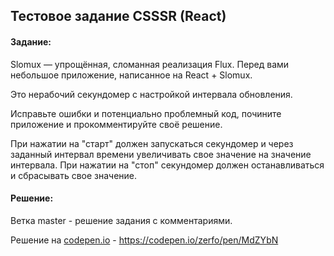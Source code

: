 ## Тестовое задание CSSSR (React)

#### Задание:

Slomux — упрощённая, сломанная реализация Flux.
Перед вами небольшое приложение, написанное на React + Slomux.

Это нерабочий секундомер с настройкой интервала обновления.

Исправьте ошибки и потенциально проблемный код, почините приложение и прокомментируйте своё решение.

При нажатии на "старт" должен запускаться секундомер и через заданный интервал времени увеличивать свое значение на значение интервала.
При нажатии на "стоп" секундомер должен останавливаться и сбрасывать свое значение.

#### Решение:

Ветка master - решение задания с комментариями.

Решение на [codepen.io](https://codepen.io/zerfo/pen/MdZYbN) - https://codepen.io/zerfo/pen/MdZYbN
